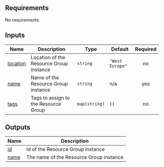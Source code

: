 <!-- BEGIN_TF_DOCS -->
## Requirements

No requirements.

## Inputs

| Name | Description | Type | Default | Required |
|------|-------------|------|---------|:--------:|
| <a name="input_location"></a> [location](#input\_location) | Location of the Resource Group instance | `string` | `"West Europe"` | no |
| <a name="input_name"></a> [name](#input\_name) | Name of the Resource Group instance | `string` | n/a | yes |
| <a name="input_tags"></a> [tags](#input\_tags) | Tags to assign to the Resource Group | `map(string)` | `{}` | no |

## Outputs

| Name | Description |
|------|-------------|
| <a name="output_id"></a> [id](#output\_id) | Id of the Resource Group instance |
| <a name="output_name"></a> [name](#output\_name) | The name of the Resource Group instance |
<!-- END_TF_DOCS -->